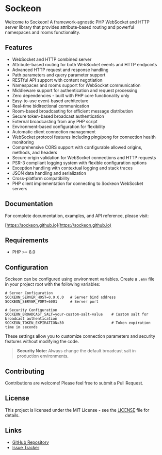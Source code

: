 # Sockeon

Welcome to Sockeon! A framework-agnostic PHP WebSocket and HTTP server library that provides attribute-based routing and powerful namespaces and rooms functionality.

## Features

- WebSocket and HTTP combined server
- Attribute-based routing for both WebSocket events and HTTP endpoints
- Advanced HTTP request and response handling
- Path parameters and query parameter support
- RESTful API support with content negotiation
- Namespaces and rooms support for WebSocket communication
- Middleware support for authentication and request processing
- Zero dependencies - built with PHP core functionality only
- Easy-to-use event-based architecture
- Real-time bidirectional communication
- Room-based broadcasting for efficient message distribution
- Secure token-based broadcast authentication
- External broadcasting from any PHP script
- Environment-based configuration for flexibility
- Automatic client connection management
- WebSocket protocol features including ping/pong for connection health monitoring
- Comprehensive CORS support with configurable allowed origins, methods, and headers
- Secure origin validation for WebSocket connections and HTTP requests
- PSR-3 compliant logging system with flexible configuration options
- Exception handling with contextual logging and stack traces
- JSON data handling and serialization
- Cross-platform compatibility
- PHP client implementation for connecting to Sockeon WebSocket servers

## Documentation

For complete documentation, examples, and API reference, please visit:

[https://sockeon.github.io](https://sockeon.github.io)

## Requirements

- PHP >= 8.0

## Configuration

Sockeon can be configured using environment variables. Create a `.env` file in your project root with the following variables:

```env
# Server Configuration
SOCKEON_SERVER_HOST=0.0.0.0   # Server bind address
SOCKEON_SERVER_PORT=6001      # Server port

# Security Configuration
SOCKEON_BROADCAST_SALT=your-custom-salt-value    # Custom salt for broadcast authentication
SOCKEON_TOKEN_EXPIRATION=30                      # Token expiration time in seconds
```

These settings allow you to customize connection parameters and security features without modifying the code.

> **Security Note:** Always change the default broadcast salt in production environments.

## Contributing

Contributions are welcome! Please feel free to submit a Pull Request.

## License

This project is licensed under the MIT License - see the [LICENSE](LICENSE) file for details.

## Links

- [GitHub Repository](https://github.com/sockeon/sockeon)
- [Issue Tracker](https://github.com/sockeon/sockeon/issues)
